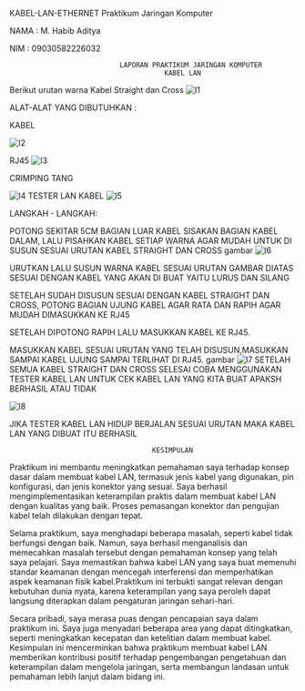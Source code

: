 KABEL-LAN-ETHERNET
Praktikum Jaringan Komputer

NAMA : M. Habib Aditya

NIM : 09030582226032

                               LAPORAN PRAKTIKUM JARINGAN KOMPUTER
                                          KABEL LAN
Berikut urutan warna Kabel Straight dan Cross
![l1](https://github.com/Habib160205/tugas-1/assets/150981755/1f775a58-94ab-474c-b79e-4b3fe823e3d0)

ALAT-ALAT YANG DIBUTUHKAN :

KABEL 

![l2](https://github.com/Habib160205/tugas-1/assets/150981755/4cd6c76b-c487-44c2-aa46-82d1d9bff90c)

RJ45 
![l3](https://github.com/Habib160205/tugas-1/assets/150981755/66d87ee0-f1a9-4571-96ce-46d486b3a82d)

CRIMPING TANG 

![l4](https://github.com/Habib160205/tugas-1/assets/150981755/cc90231f-b3ee-4b55-9845-2476a87f32f1)
TESTER LAN KABEL
![l5](https://github.com/Habib160205/tugas-1/assets/150981755/0359a170-658c-44a4-bf03-a24c6e88b9c0)



LANGKAH - LANGKAH:

POTONG SEKITAR 5CM BAGIAN LUAR KABEL SISAKAN BAGIAN KABEL DALAM, LALU PISAHKAN KABEL SETIAP WARNA AGAR MUDAH UNTUK DI SUSUN SESUAI URUTAN KABEL STRAIGHT DAN CROSS gambar
![l6](https://github.com/Habib160205/tugas-1/assets/150981755/ac4b1623-5fae-4e69-bf11-7606fa146b6d)

URUTKAN LALU SUSUN WARNA KABEL SESUAI URUTAN GAMBAR DIATAS SESUAI DENGAN KABEL YANG AKAN DI BUAT YAITU LURUS DAN SILANG

SETELAH SUDAH DISUSUN SESUAI DENGAN KABEL STRAIGHT DAN CROSS, POTONG BAGIAN UJUNG KABEL AGAR RATA DAN RAPIH AGAR MUDAH DIMASUKKAN KE RJ45

SETELAH DIPOTONG RAPIH LALU MASUKKAN KABEL KE RJ45.

MASUKKAN KABEL SESUAI URUTAN YANG TELAH DISUSUN,MASUKKAN SAMPAI KABEL UJUNG SAMPAI TERLIHAT DI RJ45. gambar
![l7](https://github.com/Habib160205/tugas-1/assets/150981755/8f2335f9-a424-4253-aea2-5fc2318e99ce)
SETELAH SEMUA KABEL STRAIGHT DAN CROSS SELESAI COBA MENGGUNAKAN TESTER KABEL LAN UNTUK CEK KABEL LAN YANG KITA BUAT APAKSH BERHASIL ATAU TIDAK 

![l8](https://github.com/Habib160205/tugas-1/assets/150981755/ad27de0a-fb19-4118-b545-376e860542f4)

JIKA TESTER KABEL LAN HIDUP BERJALAN SESUAI URUTAN MAKA KABEL LAN YANG DIBUAT ITU BERHASIL


                                       KESIMPULAN
Praktikum ini membantu meningkatkan pemahaman saya terhadap konsep dasar dalam membuat kabel LAN, termasuk jenis kabel yang digunakan, pin konfigurasi, dan jenis konektor yang sesuai. Saya berhasil mengimplementasikan keterampilan praktis dalam membuat kabel LAN dengan kualitas yang baik. Proses pemasangan konektor dan pengujian kabel telah dilakukan dengan tepat.

Selama praktikum, saya menghadapi beberapa masalah, seperti kabel tidak berfungsi dengan baik. Namun, saya berhasil menganalisis dan memecahkan masalah tersebut dengan pemahaman konsep yang telah saya pelajari. Saya memastikan bahwa kabel LAN yang saya buat memenuhi standar keamanan dengan mencegah interferensi dan memperhatikan aspek keamanan fisik kabel.Praktikum ini terbukti sangat relevan dengan kebutuhan dunia nyata, karena keterampilan yang saya peroleh dapat langsung diterapkan dalam pengaturan jaringan sehari-hari.

Secara pribadi, saya merasa puas dengan pencapaian saya dalam praktikum ini. Saya juga menyadari beberapa area yang dapat ditingkatkan, seperti meningkatkan kecepatan dan ketelitian dalam membuat kabel. Kesimpulan ini mencerminkan bahwa praktikum membuat kabel LAN memberikan kontribusi positif terhadap pengembangan pengetahuan dan keterampilan dalam mengelola jaringan, serta membangun landasan untuk pemahaman lebih lanjut dalam bidang ini.
